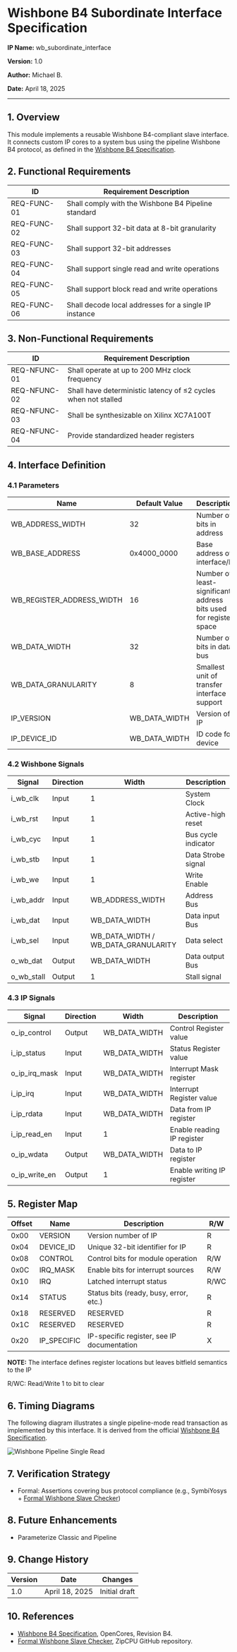 # Wishbone B4 Subordinate Interface Specification 

**IP Name:** wb_subordinate_interface

**Version:** 1.0

**Author:** Michael B.

**Date:** April 18, 2025

---

## 1. Overview
This module implements a reusable Wishbone B4-compliant slave interface. It connects custom IP cores to a system bus using the pipeline Wishbone B4 protocol, as defined in the [Wishbone B4 Specification](https://cdn.opencores.org/downloads/wbspec_b4.pdf).

## 2. Functional Requirements
| ID          | Requirement Description                               |
| ----------- | ----------------------------------------------------- |
| REQ-FUNC-01 | Shall comply with the Wishbone B4 Pipeline standard   |
| REQ-FUNC-02 | Shall support 32-bit data at 8-bit granularity        |
| REQ-FUNC-03 | Shall support 32-bit addresses                        |
| REQ-FUNC-04 | Shall support single read and write operations        |
| REQ-FUNC-05 | Shall support block read and write operations         |
| REQ-FUNC-06 | Shall decode local addresses for a single IP instance |

## 3. Non-Functional Requirements
| ID           | Requirement Description                                        |
| ------------ | -------------------------------------------------------------- |
| REQ-NFUNC-01 | Shall operate at up to 200 MHz clock frequency                 |
| REQ-NFUNC-02 | Shall have deterministic latency of ≤2 cycles when not stalled |
| REQ-NFUNC-03 | Shall be synthesizable on Xilinx XC7A100T                      |
| REQ-NFUNC-04 | Provide standardized header registers                          |


## 4. Interface Definition

### 4.1 Parameters

| Name                      | Default Value | Description                                                      |
| ------------------------- | ------------- | ---------------------------------------------------------------- |
| WB_ADDRESS_WIDTH          | 32            | Number of bits in address                                        |
| WB_BASE_ADDRESS           | 0x4000_0000   | Base address of interface/IP                                     | 
| WB_REGISTER_ADDRESS_WIDTH | 16            | Number of least-significant address bits used for register space |
| WB_DATA_WIDTH             | 32            | Number of bits in data bus                                       |
| WB_DATA_GRANULARITY       | 8             | Smallest unit of transfer interface support                      |
| IP_VERSION                | WB_DATA_WIDTH | Version of IP                                                    |
| IP_DEVICE_ID              | WB_DATA_WIDTH | ID code for device                                               |


### 4.2 Wishbone Signals
| Signal  | Direction | Width                                | Description         |
| ------- | --------- | ------------------------------------ | ------------------- |
| i_wb_clk   | Input     | 1                                    | System Clock        |
| i_wb_rst   | Input     | 1                                    | Active-high reset   |
| i_wb_cyc   | Input     | 1                                    | Bus cycle indicator | 
| i_wb_stb   | Input     | 1                                    | Data Strobe signal  |
| i_wb_we    | Input     | 1                                    | Write Enable        |
| i_wb_addr  | Input     | WB_ADDRESS_WIDTH                     | Address Bus         |
| i_wb_dat   | Input     | WB_DATA_WIDTH                        | Data input Bus      |
| i_wb_sel   | Input     | WB_DATA_WIDTH  / WB_DATA_GRANULARITY | Data select         | 
| o_wb_dat   | Output    | WB_DATA_WIDTH                        | Data output Bus     |
| o_wb_stall | Output    | 1                                    | Stall signal        | 

### 4.3 IP Signals
| Signal     | Direction | Width                                | Description                |
| ---------- | --------- | ------------------------------------ | -------------------------- |
| o_ip_control  | Output    | WB_DATA_WIDTH                        | Control Register value     |
| i_ip_status   | Input     | WB_DATA_WIDTH                        | Status Register value      |
| o_ip_irq_mask | Input     | WB_DATA_WIDTH                        | Interrupt Mask register    |
| i_ip_irq      | Input     | WB_DATA_WIDTH                        | Interrupt Register value   |
| i_ip_rdata    | Input     | WB_DATA_WIDTH                        | Data from IP register      |
| i_ip_read_en  | Input     | 1                                    | Enable reading IP register |
| o_ip_wdata    | Output    | WB_DATA_WIDTH                        | Data to IP register        |
| o_ip_write_en | Output    | 1                                    | Enable writing IP register |

## 5. Register Map
| Offset | Name         | Description                                 | R/W  |
| ------ | ------------ | ------------------------------------------- | ---- |
| 0x00   | VERSION      | Version number of IP                        | R    | 
| 0x04   | DEVICE_ID    | Unique 32-bit identifier for IP             | R    |
| 0x08   | CONTROL      | Control bits for module operation           | R/W  |  
| 0x0C   | IRQ_MASK     | Enable bits for interrupt sources           | R/W  |  
| 0x10   | IRQ          | Latched interrupt status                    | R/WC |  
| 0x14   | STATUS       | Status bits (ready, busy, error, etc.)      | R    |  
| 0x18   | RESERVED     | RESERVED                                    | R    |  
| 0x1C   | RESERVED     | RESERVED                                    | R    |  
| 0x20   | IP_SPECIFIC  | IP-specific register, see IP documentation  | X    |  

**NOTE:** The interface defines register locations but leaves bitfield semantics to the IP

R/WC: Read/Write 1 to bit to clear

## 6. Timing Diagrams

The following diagram illustrates a single pipeline-mode read transaction as implemented by this interface. It is derived from the official [Wishbone B4 Specification](https://cdn.opencores.org/downloads/wbspec_b4.pdf).

![Wishbone Pipeline Single Read](wb-subordinate-if-sv/doc/img/wb_pipeline_single_read.svg)

## 7. Verification Strategy

* Formal: Assertions covering bus protocol compliance (e.g., SymbiYosys + [Formal Wishbone Slave Checker](https://github.com/ZipCPU/wb2axip/tree/master/formal))

## 8. Future Enhancements

* Parameterize Classic and Pipeline

## 9. Change History

| Version | Date           | Changes           |
|---------|----------------|-------------------|
| 1.0     | April 18, 2025 | Initial draft     |

## 10. References

- [Wishbone B4 Specification](https://cdn.opencores.org/downloads/wbspec_b4.pdf), OpenCores, Revision B4.
- [Formal Wishbone Slave Checker](https://github.com/ZipCPU/wb2axip/tree/master/formal), ZipCPU GitHub repository.